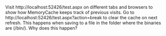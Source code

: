 ﻿Visit http://localhost:52426/test.aspx on different tabs and browsers to show how MemoryCache keeps track of previous visits.
Go to http://localhost:52426/test.aspx?action=break to clear the cache on next refresh. This happens when saving to a file in the folder where the binaries are (/bin/).
Why does this happen?